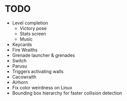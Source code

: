# TODO
- Level completion
  - Victory pose
  - Stats screen
  - Music
- Keycards
- Fire Wraiths
- Grenade launcher & grenades
- Switch
- Parusu
- Triggers activating walls
- Cacowraith
- Airhorn
- Fix color weirdness on Linux
- Bounding box hierarchy for faster collision detection
   